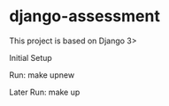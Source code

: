 # django-assessment

This project is based on Django 3>

Initial Setup

Run: make upnew

Later Run: make up
